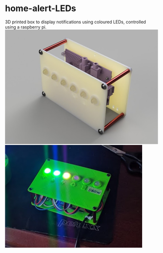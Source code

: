 # home-alert-LEDs

3D printed box to display notifications using coloured LEDs, controlled using a raspberry pi.
![render](render.jpg?raw=true)
![photo](photo.jpg?raw=true)

